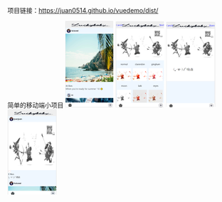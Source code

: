 项目链接：https://juan0514.github.io/vuedemo/dist/

简单的移动端小项目
![这里随便写文字](https://github.com/juan0514/vuedemo/blob/pic/Picture1.png)
![这里随便写文字](https://github.com/juan0514/vuedemo/blob/pic/Picture2.png)
![这里随便写文字](https://github.com/juan0514/vuedemo/blob/pic/Picture3.png)
![这里随便写文字](https://github.com/juan0514/vuedemo/blob/pic/Picture4.png)





